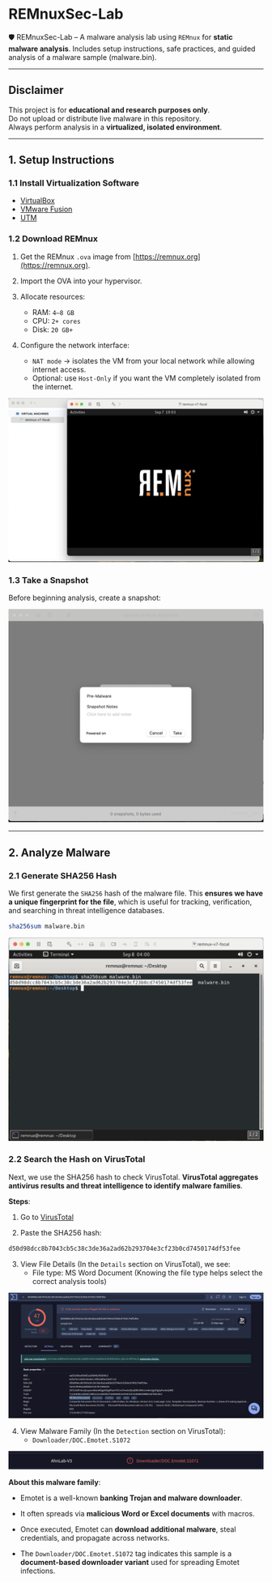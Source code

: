 # REMnuxSec-Lab
🛡️ REMnuxSec-Lab – A malware analysis lab using `REMnux` for **static malware analysis**. Includes setup instructions, safe practices, and guided analysis of a malware sample (malware.bin).

---

## Disclaimer

This project is for **educational and research purposes only**.  
Do not upload or distribute live malware in this repository.  
Always perform analysis in a **virtualized, isolated environment**.

---

## 1. Setup Instructions

### 1.1 Install Virtualization Software

- [VirtualBox](https://www.virtualbox.org/wiki/Downloads)
- [VMware Fusion](https://www.vmware.com/products/fusion.html)
- [UTM](https://mac.getutm.app/)

### 1.2 Download REMnux

1. Get the REMnux `.ova` image from [https://remnux.org](https://remnux.org).  

2. Import the OVA into your hypervisor.  

3. Allocate resources:  
   - RAM: `4–8 GB`
   - CPU: `2+ cores` 
   - Disk: `20 GB+`

4. Configure the network interface:
    - `NAT mode` → isolates the VM from your local network while allowing internet access.
    - Optional: use `Host-Only` if you want the VM completely isolated from the internet. 

![REMnux VM](/screenshots/get_started.png)

### 1.3 Take a Snapshot

Before beginning analysis, create a snapshot:

![REMnux VM](/screenshots/snapshot.png)

---

## 2. Analyze Malware

### 2.1 Generate SHA256 Hash

We first generate the `SHA256` hash of the malware file. This **ensures we have a unique fingerprint for the file**, which is useful for tracking, verification, and searching in threat intelligence databases.

```bash
sha256sum malware.bin
```

![Generate SHA256 Hash value](/screenshots/malware_hash_value.png)

### 2.2 Search the Hash on VirusTotal

Next, we use the SHA256 hash to check VirusTotal. **VirusTotal aggregates antivirus results and threat intelligence to identify malware families**.

**Steps**:

1. Go to [VirusTotal](https://www.virustotal.com/)

2. Paste the SHA256 hash:

```bash
d50d98dcc8b7043cb5c38c3de36a2ad62b293704e3cf23b0cd7450174df53fee
```
 
3. View File Details (In the `Details` section on VirusTotal), we see:
    - File type: MS Word Document (Knowing the file type helps select the correct analysis tools)

![VirusTotal Malware File Type](/screenshots/virustotal.png)

4. View Malware Family (In the `Detection` section on VirusTotal):
    - `Downloader/DOC.Emotet.S1072`

![VirusTotal Malware Family](/screenshots/malware_family.png)

**About this malware family**:

- Emotet is a well-known **banking Trojan and malware downloader**.

- It often spreads via **malicious Word or Excel documents** with macros.

- Once executed, Emotet can **download additional malware**, steal credentials, and propagate across networks.

- The `Downloader/DOC.Emotet.S1072` tag indicates this sample is a **document-based downloader variant** used for spreading Emotet infections.
